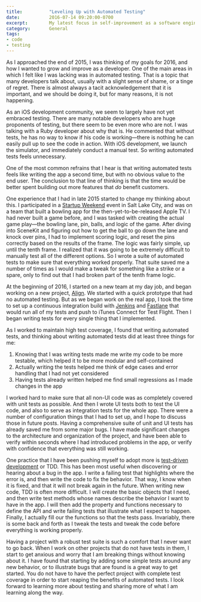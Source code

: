 ```yaml
---
title:          "Leveling Up with Automated Testing"
date:           2016-07-14 09:20:00-0700
excerpt:        My latest focus in self-improvement as a software engineer
category:       General
tags:
- code
- testing
---
```

As I approached the end of 2015, I was thinking of my goals for 2016, and how I wanted to grow and improve as a developer. One of the main areas in which I felt like I was lacking was in automated testing. That is a topic that many developers talk about, usually with a slight sense of shame, or a tinge of regret. There is almost always a tacit acknowledgement that it is important, and we should be doing it, but for many reasons, it is not happening.

As an iOS development community, we seem to largely have not yet embraced testing. There are many notable developers who are huge proponents of testing, but there seem to be even more who are not. I was talking with a Ruby developer about why that is. He commented that without tests, he has no way to know if his code is working—there is nothing he can easily pull up to see the code in action. With iOS development, we launch the simulator, and immediately conduct a manual test. So writing automated tests feels unnecessary.

One of the most common refrains that I hear is that writing automated tests feels like writing the app a second time, but with no obvious value to the end user. The conclusion to that line of thinking is that the time would be better spent building out more features that _do_ benefit customers.

One experience that I had in late 2015 started to change my thinking about this. I participated in a [Startup Weekend](https://startupweekend.org) event in Salt Lake City, and was on a team that built a bowling app for the then-yet-to-be-released Apple TV. I had never built a game before, and I was tasked with creating the actual game play—the bowling lane, pin, balls, and logic of the game. After diving into SceneKit and figuring out how to get the ball to go down the lane and knock over pins, I had to implement scoring logic, and reset the pins correctly based on the results of the frame. The logic was fairly simple, up until the tenth frame. I realized that it was going to be extremely difficult to manually test all of the different options. So I wrote a suite of automated tests to make sure that everything worked properly. That suite saved me a number of times as I would make a tweak for something like a strike or a spare, only to find out that I had broken part of the tenth frame logic.

At the beginning of 2016, I started on a new team at my day job, and began working on a new project, [Align](/apps/align). We started with a quick prototype that had no automated testing. But as we began work on the real app, I took the time to set up a continuous integration build with [Jenkins](https://jenkins.io) and [Fastlane](https://fastlane.tools) that would run all of my tests and push to iTunes Connect for Test Flight. Then I began writing tests for every single thing that I implemented.

As I worked to maintain high test coverage, I found that writing automated tests, and thinking about writing automated tests did at least three things for me:

1. Knowing that I was writing tests made me write my code to be more testable, which helped it to be more modular and self-contained
2. Actually writing the tests helped me think of edge cases and error handling that I had not yet considered
3. Having tests already written helped me find small regressions as I made changes in the app

I worked hard to make sure that all non-UI code was as completely covered with unit tests as possible. And then I wrote UI tests both to test the UI code, and also to serve as integration tests for the whole app. There were a number of configuration things that I had to set up, and I hope to discuss those in future posts. Having a comprehensive suite of unit and UI tests has already saved me from some major bugs. I have made significant changes to the architecture and organization of the project, and have been able to verify within seconds where I had introduced problems in the app, or verify with confidence that everything was still working.

One practice that I have been pushing myself to adopt more is [test-driven development](https://en.wikipedia.org/wiki/Test-driven_development) or TDD. This has been most useful when discovering or hearing about a bug in the app. I write a failing test that highlights where the error is, and then write the code to fix the behavior. That way, I know when it is fixed, and that it will not break again in the future. When writing new code, TDD is often more difficult. I will create the basic objects that I need, and then write test methods whose names describe the behavior I want to have in the app. I will then add the property and functions necessary to define the API and write failing tests that illustrate what I expect to happen. Finally, I actually fill our the functions so that the tests pass. Invariably, there is some back and forth as I tweak the tests and tweak the code before everything is working properly.

Having a project with a robust test suite is such a comfort that I never want to go back. When I work on other projects that do not have tests in them, I start to get anxious and worry that I am breaking things without knowing about it. I have found that starting by adding some simple tests around any new behavior, or to illustrate bugs that are found is a great way to get started. You do not have to have the perfect project with complete test coverage in order to start reaping the benefits of automated tests. I look forward to learning more about testing and sharing more of what I am learning along the way.
